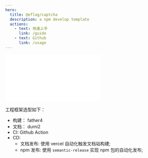 ```yaml
---
hero:
  title: @eflag/captcha
  description: a npm develop template
  actions:
    - text: 快速上手
      link: /guide
    - text: Github
      link: /usage
---
```


<embed src="../README.md"></embed>

工程框架选型如下：

- 构建： father4
- 文档： dumi2
- CI: Github Action
- CD:
  - 文档发布: 使用 vercel 自动化触发文档站构建;
  - npm 发布: 使用 `semantic-release` 实现 npm 包的自动化发布;

